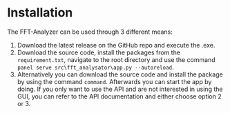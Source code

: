 # Installation

The FFT-Analyzer can be used through 3 different means:

1. Download the latest release on the GitHub repo and execute the .exe.
2. Download the source code, install the packages from the `requirement.txt`, navigate to the root directory and use the command `panel serve src\fft_analysator\app.py --autoreload`.
3. Alternatively you can download the source code and install the package by using the command `command`. Afterwards you can start the app by doing.
If you only want to use the API and are not interested in using the GUI, you can refer to the API documentation and either choose option 2 or 3.
